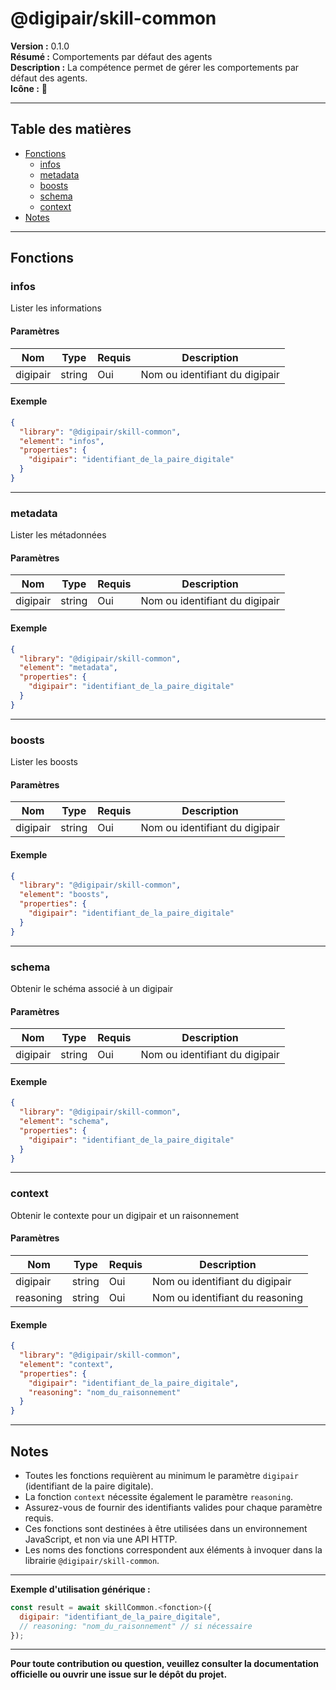 # @digipair/skill-common

**Version :** 0.1.0  
**Résumé :** Comportements par défaut des agents  
**Description :** La compétence permet de gérer les comportements par défaut des agents.  
**Icône :** 🚀

---

## Table des matières

- [Fonctions](#fonctions)
  - [infos](#infos)
  - [metadata](#metadata)
  - [boosts](#boosts)
  - [schema](#schema)
  - [context](#context)
- [Notes](#notes)

---

## Fonctions

### infos

Lister les informations

#### Paramètres

| Nom      | Type   | Requis | Description                      |
|----------|--------|--------|----------------------------------|
| digipair | string | Oui    | Nom ou identifiant du digipair   |

#### Exemple

```json
{
  "library": "@digipair/skill-common",
  "element": "infos",
  "properties": {
    "digipair": "identifiant_de_la_paire_digitale"
  }
}
```

---

### metadata

Lister les métadonnées

#### Paramètres

| Nom      | Type   | Requis | Description                      |
|----------|--------|--------|----------------------------------|
| digipair | string | Oui    | Nom ou identifiant du digipair   |

#### Exemple

```json
{
  "library": "@digipair/skill-common",
  "element": "metadata",
  "properties": {
    "digipair": "identifiant_de_la_paire_digitale"
  }
}
```

---

### boosts

Lister les boosts

#### Paramètres

| Nom      | Type   | Requis | Description                      |
|----------|--------|--------|----------------------------------|
| digipair | string | Oui    | Nom ou identifiant du digipair   |

#### Exemple

```json
{
  "library": "@digipair/skill-common",
  "element": "boosts",
  "properties": {
    "digipair": "identifiant_de_la_paire_digitale"
  }
}
```

---

### schema

Obtenir le schéma associé à un digipair

#### Paramètres

| Nom      | Type   | Requis | Description                      |
|----------|--------|--------|----------------------------------|
| digipair | string | Oui    | Nom ou identifiant du digipair   |

#### Exemple

```json
{
  "library": "@digipair/skill-common",
  "element": "schema",
  "properties": {
    "digipair": "identifiant_de_la_paire_digitale"
  }
}
```

---

### context

Obtenir le contexte pour un digipair et un raisonnement

#### Paramètres

| Nom        | Type   | Requis | Description                          |
|------------|--------|--------|--------------------------------------|
| digipair   | string | Oui    | Nom ou identifiant du digipair       |
| reasoning  | string | Oui    | Nom ou identifiant du reasoning      |

#### Exemple

```json
{
  "library": "@digipair/skill-common",
  "element": "context",
  "properties": {
    "digipair": "identifiant_de_la_paire_digitale",
    "reasoning": "nom_du_raisonnement"
  }
}
```

---

## Notes

- Toutes les fonctions requièrent au minimum le paramètre `digipair` (identifiant de la paire digitale).
- La fonction `context` nécessite également le paramètre `reasoning`.
- Assurez-vous de fournir des identifiants valides pour chaque paramètre requis.
- Ces fonctions sont destinées à être utilisées dans un environnement JavaScript, et non via une API HTTP.
- Les noms des fonctions correspondent aux éléments à invoquer dans la librairie `@digipair/skill-common`.

---

**Exemple d'utilisation générique :**

```js
const result = await skillCommon.<fonction>({
  digipair: "identifiant_de_la_paire_digitale",
  // reasoning: "nom_du_raisonnement" // si nécessaire
});
```

---

**Pour toute contribution ou question, veuillez consulter la documentation officielle ou ouvrir une issue sur le dépôt du projet.**